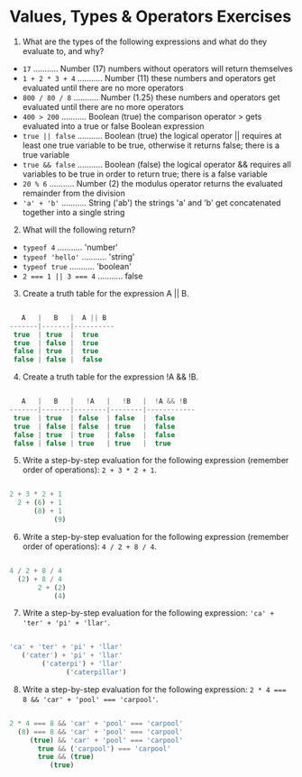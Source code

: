 # Values, Types & Operators Exercises

1. What are the types of the following expressions and what do they evaluate to, and why?
* `17` ........... Number (17) numbers without operators will return themselves
* `1 + 2 * 3 + 4` ........... Number (11) these numbers and operators get evaluated until there are no more operators
* `800 / 80 / 8` ........... Number (1.25) these numbers and operators get evaluated until there are no more operators
* `400 > 200` ........... Boolean (true) the comparison operator > gets evaluated into a true or false Boolean expression
* `true || false` ........... Boolean (true) the logical operator || requires at least one true variable to be true, otherwise it returns false; there is a true variable
* `true && false` ........... Boolean (false) the logical operator && requires all variables to be true in order to return true; there is a false variable
* `20 % 6` ........... Number (2) the modulus operator returns the evaluated remainder from the division
* `'a' + 'b'` ........... String ('ab') the strings 'a' and 'b' get concatenated together into a single string

2. What will the following return?
* `typeof 4` ........... 'number'
*  `typeof 'hello'` ........... 'string'
*  `typeof true` ........... 'boolean'
* `2 === 1 || 3 === 4` ........... false

3. Create a truth table for the expression A || B.

``` js

   A   |   B   |  A || B
-------|-------|----------
 true  | true  |  true
 true  | false |  true
 false | true  |  true
 false | false |  false

```

4. Create a truth table for the expression !A && !B.

``` js

   A   |   B   |   !A   |   !B   |  !A && !B  
-------|-------|--------|--------|------------
 true  | true  | false  | false  |  false
 true  | false | false  | true   |  false
 false | true  | true   | false  |  false
 false | false | true   | true   |  true

```

5. Write a step-by-step evaluation for the following expression (remember order of operations): `2 + 3 * 2 + 1`.

```js

2 + 3 * 2 + 1
  2 + (6) + 1
      (8) + 1
           (9)

```

6. Write a step-by-step evaluation for the following expression (remember order of operations): `4 / 2 + 8 / 4`.

```js

4 / 2 + 8 / 4
  (2) + 8 / 4
       2 + (2)
           (4)

```

7. Write a step-by-step evaluation for the following expression: `'ca' + 'ter' + 'pi' + 'llar'`.

```js

'ca' + 'ter' + 'pi' + 'llar'
   ('cater') + 'pi' + 'llar'
        ('caterpi') + 'llar'
              ('caterpillar')

```

8. Write a step-by-step evaluation for the following expression: `2 * 4 === 8 && 'car' + 'pool' === 'carpool'`.

```js

2 * 4 === 8 && 'car' + 'pool' === 'carpool'
  (8) === 8 && 'car' + 'pool' === 'carpool'
     (true) && 'car' + 'pool' === 'carpool'
       true && ('carpool') === 'carpool'
       true && (true)
          (true)

```
